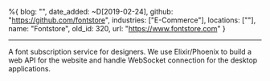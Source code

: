 %{
  blog: "",
  date_added: ~D[2019-02-24],
  github: "https://github.com/fontstore",
  industries: ["E-Commerce"],
  locations: [""],
  name: "Fontstore",
  old_id: 320,
  url: "https://www.fontstore.com"
}

---

A font subscription service for designers. We use Elixir/Phoenix to build a web API for the website and handle WebSocket connection for the desktop applications.
